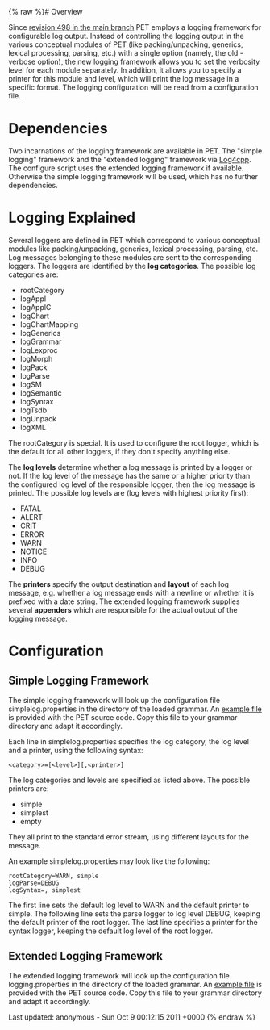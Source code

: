 {% raw %}# Overview

Since [revision 498 in the main
branch](https://pet.opendfki.de/browser/pet/main?rev=498) PET employs a
logging framework for configurable log output. Instead of controlling
the logging output in the various conceptual modules of PET (like
packing/unpacking, generics, lexical processing, parsing, etc.) with a
single option (namely, the old -verbose option), the new logging
framework allows you to set the verbosity level for each module
separately. In addition, it allows you to specify a printer for this
module and level, which will print the log message in a specific format.
The logging configuration will be read from a configuration file.

# Dependencies

Two incarnations of the logging framework are available in PET. The
"simple logging" framework and the "extended logging" framework via
[Log4cpp](http://log4cpp.sourceforge.net/). The configure script uses
the extended logging framework if available. Otherwise the simple
logging framework will be used, which has no further dependencies.

# Logging Explained

Several loggers are defined in PET which correspond to various
conceptual modules like packing/unpacking, generics, lexical processing,
parsing, etc. Log messages belonging to these modules are sent to the
corresponding loggers. The loggers are identified by the **log
categories**. The possible log categories are:

- rootCategory
- logAppl
- logApplC
- logChart
- logChartMapping
- logGenerics
- logGrammar
- logLexproc
- logMorph
- logPack
- logParse
- logSM
- logSemantic
- logSyntax
- logTsdb
- logUnpack
- logXML

The rootCategory is special. It is used to configure the root logger,
which is the default for all other loggers, if they don't specify
anything else.

The **log levels** determine whether a log message is printed by a
logger or not. If the log level of the message has the same or a higher
priority than the configured log level of the responsible logger, then
the log message is printed. The possible log levels are (log levels with
highest priority first):

- FATAL
- ALERT
- CRIT
- ERROR
- WARN
- NOTICE
- INFO
- DEBUG

The **printers** specify the output destination and **layout** of each
log message, e.g. whether a log message ends with a newline or whether
it is prefixed with a date string. The extended logging framework
supplies several **appenders** which are responsible for the actual
output of the logging message.

# Configuration

## Simple Logging Framework

The simple logging framework will look up the configuration file
simplelog.properties in the directory of the loaded grammar. An [example
file](https://pet.opendfki.de/browser/pet/main/simplelog.properties) is
provided with the PET source code. Copy this file to your grammar
directory and adapt it accordingly.

Each line in simplelog.properties specifies the log category, the log
level and a printer, using the following syntax:

    <category>=[<level>][,<printer>]

The log categories and levels are specified as listed above. The
possible printers are:

- simple
- simplest
- empty

They all print to the standard error stream, using different layouts for
the message.

An example simplelog.properties may look like the following:

    rootCategory=WARN, simple
    logParse=DEBUG
    logSyntax=, simplest

The first line sets the default log level to WARN and the default
printer to simple. The following line sets the parse logger to log level
DEBUG, keeping the default printer of the root logger. The last line
specifies a printer for the syntax logger, keeping the default log level
of the root logger.

## Extended Logging Framework

The extended logging framework will look up the configuration file
logging.properties in the directory of the loaded grammar. An [example
file](https://pet.opendfki.de/browser/pet/main/logging.properties) is
provided with the PET source code. Copy this file to your grammar
directory and adapt it accordingly.

Last updated: anonymous - Sun Oct 9 00:12:15 2011 +0000
{% endraw %}